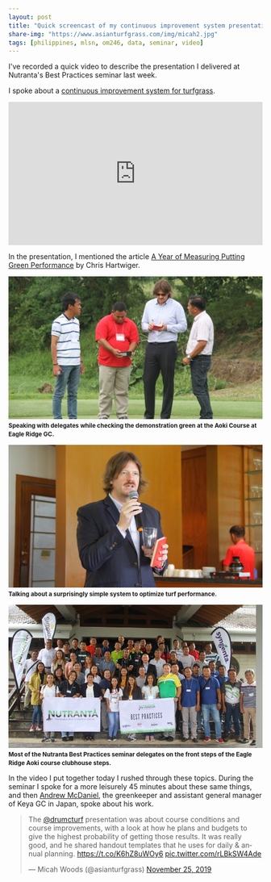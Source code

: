 ```yaml
---
layout: post
title: "Quick screencast of my continuous improvement system presentation"
share-img: "https://www.asianturfgrass.com/img/micah2.jpg"
tags: [philippines, mlsn, om246, data, seminar, video]
---
```


I've recorded a quick video to describe the presentation I delivered at Nutranta's Best Practices seminar last week.

I spoke about a [continuous improvement system for turfgrass](https://vimeo.com/micahwoods/improve).

<div style="padding:56.25% 0 0 0;position:relative;"><iframe src="https://player.vimeo.com/video/375475148" style="position:absolute;top:0;left:0;width:100%;height:100%;" frameborder="0" allow="autoplay; fullscreen" allowfullscreen></iframe></div><script src="https://player.vimeo.com/api/player.js"></script>

In the presentation, I mentioned the article [A Year of Measuring Putting Green Performance](http://gsrpdf.lib.msu.edu/ticpdf.py?file=/article/hartwiger-year-11-1-19.pdf) by Chris Hartwiger.

![nutranta seminar outdoors](/img/outdoor.jpg)
<small><strong>Speaking with delegates while checking the demonstration green at the Aoki Course at Eagle Ridge GC.</strong></small>

![micah woods at nutranta 2019 seminar](/img/micah2.jpg)
<small><strong>Talking about a surprisingly simple system to optimize turf performance.</strong></small>

![nutranta seminar 2019 group](/img/group.jpg)
<small><strong>Most of the Nutranta Best Practices seminar delegates on the front steps of the Eagle Ridge Aoki course clubhouse steps.</strong></small>

In the video I put together today I rushed through these topics. During the seminar I spoke for a more leisurely 45 minutes about these same things, and then [Andrew McDaniel](https://twitter.com/asianturfgrass/status/1198772920258113537?s=20), the greenkeeper and assistant general manager of Keya GC in Japan, spoke about his work.

<blockquote class="twitter-tweet"><p lang="en" dir="ltr">The <a href="https://twitter.com/drumcturf?ref_src=twsrc%5Etfw">@drumcturf</a> presentation was about course conditions and course improvements, with a look at how he plans and budgets to give the highest probability of getting those results. It was really good, and he shared handout templates that he uses for daily &amp; annual planning. <a href="https://t.co/K6hZ8uWOy6">https://t.co/K6hZ8uWOy6</a> <a href="https://t.co/rLBkSW4Ade">pic.twitter.com/rLBkSW4Ade</a></p>&mdash; Micah Woods (@asianturfgrass) <a href="https://twitter.com/asianturfgrass/status/1198772920258113537?ref_src=twsrc%5Etfw">November 25, 2019</a></blockquote> <script async src="https://platform.twitter.com/widgets.js" charset="utf-8"></script> 





